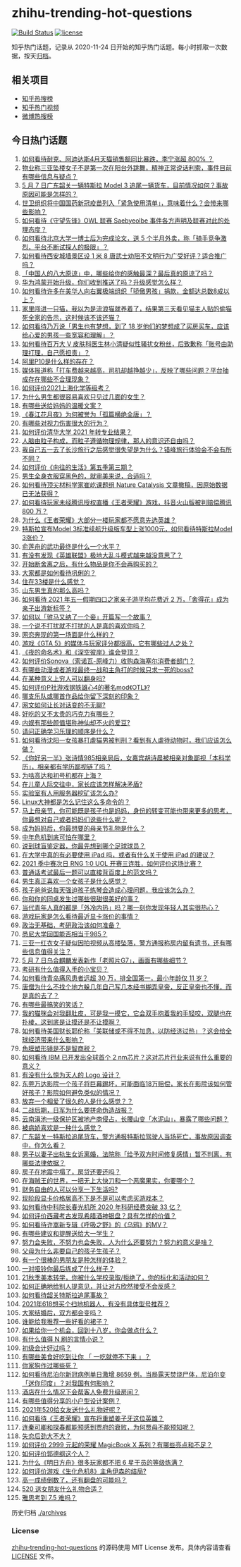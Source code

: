 # zhihu-trending-hot-questions

[![Build Status](https://github.com/justjavac/zhihu-trending-hot-questions/workflows/ci/badge.svg?branch=master)](https://github.com/justjavac/zhihu-trending-hot-questions/actions)
[![license](https://img.shields.io/github/license/justjavac/zhihu-trending-hot-questions)](https://github.com/justjavac/zhihu-trending-hot-questions/blob/master/LICENSE)

知乎热门话题，记录从 2020-11-24 日开始的知乎热门话题。每小时抓取一次数据，按天[归档](./archives)。

## 相关项目

- [知乎热搜榜](https://github.com/justjavac/zhihu-trending-top-search)
- [知乎热门视频](https://github.com/justjavac/zhihu-trending-hot-video)
- [微博热搜榜](https://github.com/justjavac/weibo-trending-hot-search)

## 今日热门话题

<!-- BEGIN -->
<!-- 最后更新时间 Sat May 08 2021 14:01:51 GMT+0800 (China Standard Time) -->

1. [如何看待耐克、阿迪达斯4月天猫销售额同比暴跌，李宁涨超 800%
   ？](https://www.zhihu.com/question/458198356)
2. [物业称三亚坠楼女子不是第一次在阳台外跳舞，精神正常说话利索，事件目前有哪些信息与疑点？](https://www.zhihu.com/question/458317199)
3. [5 月 7 日广东韶关一辆特斯拉 Model 3
   追尾一辆货车，目前情况如何？事故原因可能是怎样的？](https://www.zhihu.com/question/458230688)
4. [世卫组织将中国国药新冠疫苗列入「紧急使用清单」，意味着什么？会带来哪些影响？](https://www.zhihu.com/question/458276429)
5. [如何看待《守望先锋》OWL 联赛 Saebyeolbe
   事件各方声明及联赛对此的处理态度？](https://www.zhihu.com/question/458181564)
6. [如何看待北京大学一博士后为完成论文，送 5
   个半月外卖，称「骑手竞争激烈，平台不断试探人的极限」？](https://www.zhihu.com/question/458170986)
7. [如何看待西安城墙景区设 1 米 8
   唐武士劝阻不文明行为广受好评？适合推广吗？](https://www.zhihu.com/question/458013084)
8. [「中国人的八大原谅」中，哪些给你的感触最深？最后真的原谅了吗？](https://www.zhihu.com/question/458322564)
9. [华为鸿蒙开始升级，你们收到推送了吗？升级感觉怎么样？](https://www.zhihu.com/question/456976153)
10. [如何看待许多在美华人向右翼极端组织「骄傲男孩」捐款，金额达总数8成以上？](https://www.zhihu.com/question/458277293)
11. [家里闯进一只猫，我以为是流浪猫就养着了，结果第三天看见猫主人贴的偷猫死全家的告示，这时候该不该还猫？](https://www.zhihu.com/question/458067326)
12. [如何看待乃万说「男生也有梦想，到了 18
    岁他们的梦想成了买房买车，应该给心爱的男孩一些宽容和理解」？](https://www.zhihu.com/question/458072558)
13. [如何看待百万大 V
    皮肤科医生林小清疑似性骚扰女粉丝，后致歉称「账号由助理打理，自己愿担责」？](https://www.zhihu.com/question/458204493)
14. [阿里P10是什么样的存在？](https://www.zhihu.com/question/307907539)
15. [媒体报道称「打车费越来越高，司机却越挣越少」，反映了哪些问题？平台抽成存在哪些不合理现象？](https://www.zhihu.com/question/458224652)
16. [如何评价2021上海化学等级考？](https://www.zhihu.com/question/322905393)
17. [为什么男生都很容易喜欢只见过几面的女生？](https://www.zhihu.com/question/300699970)
18. [有哪些送给妈妈的温暖文案？](https://www.zhihu.com/question/388192521)
19. [《春江花月夜》为何被誉为「孤篇横绝全唐」？](https://www.zhihu.com/question/301477404)
20. [有哪些对视力伤害很大的行为？](https://www.zhihu.com/question/384087324)
21. [如何评价清华大学 2021 年转专业结果？](https://www.zhihu.com/question/455564234)
22. [人脑由粒子构成，而粒子遵循物理规律，那人的意识还自由吗？](https://www.zhihu.com/question/450868629)
23. [我自己五一去了长沙旅行之后感觉很失望是为什么？错峰旅行体验会不会有所不同？](https://www.zhihu.com/question/458141426)
24. [如何评价《向往的生活》第五季第三期？](https://www.zhihu.com/question/458082521)
25. [男生全身衣服穿黑色的，就审美来说，合适吗？](https://www.zhihu.com/question/26534749)
26. [如何看待顶尖材料学家崔屹课题组 Nature Catalysis
    文章撤稿，因原始数据已无法获得？](https://www.zhihu.com/question/458152727)
27. [如何看待玩家未经腾讯授权直播《王者荣耀》游戏，抖音火山版被判赔偿腾讯 800
    万？](https://www.zhihu.com/question/458207960)
28. [为什么《王者荣耀》大部分一楼玩家都不愿意先选英雄？](https://www.zhihu.com/question/457720588)
29. [特斯拉宣布Model 3标准续航升级版车型上涨1000元，如何看待特斯拉Model
    3涨价？](https://www.zhihu.com/question/458323631)
30. [俞莲舟的武功最终是什么一个水平？](https://www.zhihu.com/question/266632991)
31. [有没有发现《英雄联盟》极地大乱斗模式越来越没意思了？](https://www.zhihu.com/question/444348970)
32. [开始断舍离之后，有什么物品是你不会再购买的？](https://www.zhihu.com/question/457895008)
33. [大家都是如何看待巩俐的？](https://www.zhihu.com/question/303936309)
34. [住在33楼是什么感觉？](https://www.zhihu.com/question/452537568)
35. [山东男生真的那么高吗？](https://www.zhihu.com/question/336226437)
36. [如何看待 2021 年五一假期四口之家亲子游平均花费近 2
    万，「舍得花」成为亲子出游新标签？](https://www.zhihu.com/question/458009805)
37. [如何以「驸马又纳了一个妾」开篇写一个故事？](https://www.zhihu.com/question/392975374)
38. [一个说不打扰就不打扰的人是真的喜欢你吗？](https://www.zhihu.com/question/455719746)
39. [网恋奔现的第一场面是什么样的？](https://www.zhihu.com/question/455942050)
40. [游戏《GTA 5》的媒体与玩家评分都很高，它有哪些过人之处？](https://www.zhihu.com/question/456975681)
41. [《夜的命名术》和《深空彼岸》谁会登顶？](https://www.zhihu.com/question/457479810)
42. [如何评价Sonova（索诺瓦-原峰力）收购森海塞尔消费者部门？](https://www.zhihu.com/question/458216145)
43. [有哪些动漫或者游戏最终一战和主角打的时候只求一死的boss?](https://www.zhihu.com/question/437317273)
44. [在某种意义上穷人可以翻身吗?](https://www.zhihu.com/question/454063391)
45. [如何评价P社游戏钢铁雄心4的著名mod《OTL》?](https://www.zhihu.com/question/457737288)
46. [哪支乐队或哪首作品给你留下深刻的印象？](https://www.zhihu.com/question/458257343)
47. [网文如何让长对话变的不无聊?](https://www.zhihu.com/question/452947352)
48. [好吃的又不太贵的巧克力有哪些？](https://www.zhihu.com/question/35376222)
49. [内娱有那些颜值堪称神仙却不火的爱豆?](https://www.zhihu.com/question/439659001)
50. [请问正确学习乐理的顺序是什么？](https://www.zhihu.com/question/354012407)
51. [如何看待沈阳一女孩暴打虐猫男被判刑？看到有人虐待动物时，我们应该怎么做？](https://www.zhihu.com/question/458191979)
52. [《你好另一半》张诗情985相亲局后，女嘉宾胡诗晨被相亲对象鄙视「本科学历」，相亲都有学历鄙视链了吗？](https://www.zhihu.com/question/456452569)
53. [为啥高达和初号机都在上海？](https://www.zhihu.com/question/457070563)
54. [在儿童人际交往中，家长应该怎样解决矛盾?](https://www.zhihu.com/question/456245001)
55. [实验室有人用服务器挖矿该怎么办?](https://www.zhihu.com/question/451758003)
56. [Linux大神都是怎么记住这么多命令的？](https://www.zhihu.com/question/452895041)
57. [马上母亲节，你可能既是孩子也是妈妈，身份的转变可能也带来更多的思考，你最想对自己或者妈妈们说些什么呢？](https://www.zhihu.com/question/457015906)
58. [成为妈妈后，你最想要的母亲节礼物是什么？](https://www.zhihu.com/question/458177527)
59. [中年危机到底可怕在哪里？](https://www.zhihu.com/question/453074803)
60. [说到球盲鉴定器，你最先想到哪个足球球员？](https://www.zhihu.com/question/447882704)
61. [在大学中真的有必要使用 iPad 吗，或者有什么关于使用 iPad
    的建议？](https://www.zhihu.com/question/373915793)
62. [2021 季中赛次日 RNG 1:0 UOL
    开赛三连胜，如何评价这场比赛？](https://www.zhihu.com/question/458261332)
63. [普通话考试最后一题可以直接背百度上的范文吗？](https://www.zhihu.com/question/453538698)
64. [男生真正喜欢一个女孩子是什么感觉？](https://www.zhihu.com/question/445557705)
65. [孩子爸爸说每天强迫孩子练琴会造成心理问题，我应该怎么办？](https://www.zhihu.com/question/457467788)
66. [你和你的同桌发生过哪些很甜很美好的事？](https://www.zhihu.com/question/275364187)
67. [当代青年人真的都是「外冷内热」吗？哪一刻你发现年轻人其实很热心？](https://www.zhihu.com/question/457137869)
68. [游戏玩家是怎么看待最近显卡涨价的事情？](https://www.zhihu.com/question/458069212)
69. [政治无基础，考研政治该如何准备？](https://www.zhihu.com/question/40930352)
70. [悉尼大学回国能否相当于985？](https://www.zhihu.com/question/266843003)
71. [三亚一红衣女子疑似因拍视频从高楼坠落，警方通报称房内留有遗书，还有哪些信息值得关注？](https://www.zhihu.com/question/458070461)
72. [5 月 7 日乌合麒麟发表新作「老照片G7」，画面有哪些细节？](https://www.zhihu.com/question/458184079)
73. [考研有什么值得入手的小宝贝？](https://www.zhihu.com/question/322307105)
74. [如何看待青岛痛风患者远超 30 万，排全国第一，最小年龄仅 11
    岁？](https://www.zhihu.com/question/457241530)
75. [唐僧为什么不找个地方躲几年自己写几本经书糊弄皇帝，反正皇帝也不懂，而是真的去了？](https://www.zhihu.com/question/457874561)
76. [有哪些最搞笑的笑话？](https://www.zhihu.com/question/455220438)
77. [我的猫咪会对我翻肚皮，可是我一摸它，它会双手抱着我的手轻咬，双腿也在扑棱，这到底是让摸还是不让摸啊？](https://www.zhihu.com/question/442629160)
78. [如何看待美国财长耶伦称「美联储或不得不加息，以防经济过热」？这会给全球经济带来什么影响？](https://www.zhihu.com/question/457850060)
79. [角膜塑形镜是不是智商税？](https://www.zhihu.com/question/425556684)
80. [如何看待 IBM 已开发出全球首个 2
    nm芯片？这对芯片行业来说有什么重要的意义？](https://www.zhihu.com/question/458099340)
81. [有没有什么惊为天人的 Logo 设计？](https://www.zhihu.com/question/335957333)
82. [东莞万达影院一个孩子将巨幕踢坏，可能面临18万赔偿，家长在影院该如何管好孩子？影院如何避免类似的情况？](https://www.zhihu.com/question/457624626)
83. [放弃一个相爱了很久的人是什么感觉？？](https://www.zhihu.com/question/457121828)
84. [二战后期，日军为什么要拼命伪造战报？](https://www.zhihu.com/question/457656500)
85. [云南滇池一级保护区被地产商侵占，长腰山变「水泥山」，暴露了哪些问题？](https://www.zhihu.com/question/458176455)
86. [被病娇喜欢是一种什么感觉？](https://www.zhihu.com/question/378449678)
87. [广东韶关一特斯拉追尾货车，警方通报特斯拉驾驶人当场死亡，事故原因调查中，你怎么看？](https://www.zhihu.com/question/458241432)
88. [男子以妻子出轨生女诉离婚，法院称「给予双方时间修复感情」暂不判离，有哪些法律依据？](https://www.zhihu.com/question/458189714)
89. [房子在地震中塌了，房贷还要还吗？](https://www.zhihu.com/question/63716904)
90. [在海贼王的世界，一把无上大快刀和一个恶魔果实，你要哪个？](https://www.zhihu.com/question/458033933)
91. [财务自由的人可以分享一下生活吗?](https://www.zhihu.com/question/452616303)
92. [现阶段显卡价格居高不下是不是可以考虑买游戏本？](https://www.zhihu.com/question/444651647)
93. [如何看待中科院长春光机所 2020 年科研经费突破 33 亿？](https://www.zhihu.com/question/457734337)
94. [如何评价西藏考古发现希腊酒神银盘？具有怎样的价值？](https://www.zhihu.com/question/457689078)
95. [如何看待许嵩新专辑《呼吸之野》的《乌鸦》的MV？](https://www.zhihu.com/question/458282787)
96. [有哪些建议和提醒送给大一学生？](https://www.zhihu.com/question/377593484)
97. [努力会失败，不努力也会失败，人为什么还要努力？努力的意义是啥？](https://www.zhihu.com/question/456002749)
98. [父母为什么非要自己的孩子生孩子？](https://www.zhihu.com/question/457863388)
99. [有一个很棒的男朋友是种怎样的体验？](https://www.zhihu.com/question/37379581)
100. [一对哑铃你最后练成了什么样子？](https://www.zhihu.com/question/378688672)
101. [21秋季美本转学，你被什么学校录取/拒绝了，你的标化和活动如何？](https://www.zhihu.com/question/380200402)
102. [如何正确地给别人提意见，并让对方欣然接受不会反感？](https://www.zhihu.com/question/40288998)
103. [如何看待韶关特斯拉追尾事故？](https://www.zhihu.com/question/458219985)
104. [2021年618想买个扫地机器人，有没有具体型号推荐？](https://www.zhihu.com/question/397698378)
105. [大家结婚后，双方都会变吗？](https://www.zhihu.com/question/448732110)
106. [谁能给我推荐一些好看的裙子？](https://www.zhihu.com/question/452199398)
107. [如果给你一个机会，回到十八岁，你会做点什么？](https://www.zhihu.com/question/454167575)
108. [有什么值得 N 刷的言情小说？](https://www.zhihu.com/question/446606462)
109. [初级会计好过吗？](https://www.zhihu.com/question/317553804)
110. [有哪些美食好吃到让你 「 一吃就停不下来 」？](https://www.zhihu.com/question/435951969)
111. [你家狗作过哪些死？](https://www.zhihu.com/question/457779970)
112. [如何看待尼泊尔新冠病例单日激增 8659
     例，当局露天焚烧尸体，尼泊尔变「迷你印度」？对我国有何影响？](https://www.zhihu.com/question/457888018)
113. [酒店在什么情况下会帮客人免费升级房间？](https://www.zhihu.com/question/26920344)
114. [有哪些值得分享的小户型设计案例？](https://www.zhihu.com/question/442972054)
115. [2021年520给女友送什么礼物好呢？](https://www.zhihu.com/question/457741080)
116. [如何看待《王者荣耀》宣布将重塑姜子牙这位英雄？](https://www.zhihu.com/question/457939742)
117. [连秦可卿和探春都能预感到贾府的衰败，为何贾母不能预知呢？](https://www.zhihu.com/question/454745776)
118. [失恋后劲大不大？](https://www.zhihu.com/question/371918832)
119. [如何评价 2999 元起的荣耀 MagicBook X
     系列？有哪些亮点和不足？](https://www.zhihu.com/question/458017940)
120. [如何评价郭德纲这个人？](https://www.zhihu.com/question/35789696)
121. [为什么《明日方舟》很多玩家都不把 6 星干员的等级练满？](https://www.zhihu.com/question/453080628)
122. [如何评价游戏《生化危机8》主角伊森的结局?](https://www.zhihu.com/question/457971616)
123. [高一成绩倒数了，还有翻盘的可能吗？](https://www.zhihu.com/question/457341656)
124. [520 送女朋友什么礼物合适？](https://www.zhihu.com/question/393509843)
125. [雅思考到 7.5 难吗？](https://www.zhihu.com/question/448858253)

<!-- END -->

历史归档 [./archives](./archives)

### License

[zhihu-trending-hot-questions](https://github.com/justjavac/zhihu-trending-hot-questions)
的源码使用 MIT License 发布。具体内容请查看 [LICENSE](./LICENSE) 文件。
